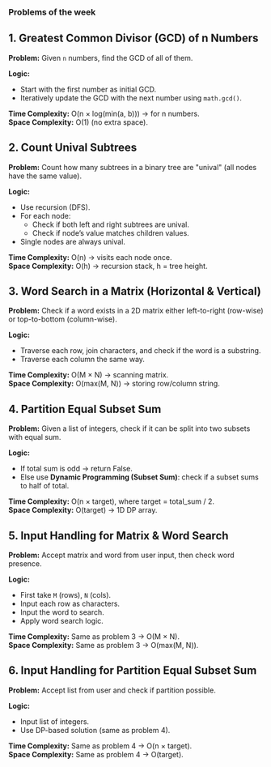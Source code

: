 ### Problems of the week


## 1. Greatest Common Divisor (GCD) of n Numbers
**Problem:**
 Given `n` numbers, find the GCD of all of them.  

**Logic:**  
- Start with the first number as initial GCD.  
- Iteratively update the GCD with the next number using `math.gcd()`.  

**Time Complexity:** O(n × log(min(a, b))) → for n numbers.  
**Space Complexity:** O(1) (no extra space).



## 2. Count Unival Subtrees
**Problem:** 
Count how many subtrees in a binary tree are "unival" (all nodes have the same value).  

**Logic:**  
- Use recursion (DFS).  
- For each node:  
  - Check if both left and right subtrees are unival.  
  - Check if node’s value matches children values.  
- Single nodes are always unival.  

**Time Complexity:** O(n) → visits each node once.  
**Space Complexity:** O(h) → recursion stack, h = tree height.



## 3. Word Search in a Matrix (Horizontal & Vertical)
**Problem:**
 Check if a word exists in a 2D matrix either left-to-right (row-wise) or top-to-bottom (column-wise).  

**Logic:**  
- Traverse each row, join characters, and check if the word is a substring.  
- Traverse each column the same way.  

**Time Complexity:** O(M × N) → scanning matrix.  
**Space Complexity:** O(max(M, N)) → storing row/column string.



## 4. Partition Equal Subset Sum
**Problem:** 
Given a list of integers, check if it can be split into two subsets with equal sum.  

**Logic:**  
- If total sum is odd → return False.  
- Else use **Dynamic Programming (Subset Sum)**: check if a subset sums to half of total.  

**Time Complexity:** O(n × target), where target = total_sum / 2.  
**Space Complexity:** O(target) → 1D DP array. 



## 5. Input Handling for Matrix & Word Search
**Problem:** 
Accept matrix and word from user input, then check word presence.  

**Logic:**  
- First take `M` (rows), `N` (cols).  
- Input each row as characters.  
- Input the word to search.  
- Apply word search logic.  

**Time Complexity:** Same as problem 3 → O(M × N).  
**Space Complexity:** Same as problem 3 → O(max(M, N)).



## 6. Input Handling for Partition Equal Subset Sum
**Problem:** Accept list from user and check if partition possible.  

**Logic:**  
- Input list of integers.  
- Use DP-based solution (same as problem 4).  

**Time Complexity:** Same as problem 4 → O(n × target).  
**Space Complexity:** Same as problem 4 → O(target). 